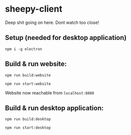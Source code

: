 # sheepy-client
Deep shit going on here. Dont watch too close!

## Setup (needed for desktop application)

`npm i -g electron`

## Build & run website:

`npm run build:website`

`npm run start:website`

Website now reachable from `localhost:8080`

## Build & run desktop application:

`npm run build:desktop`

`npm run start:desktop`
